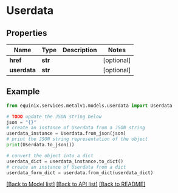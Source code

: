 # Userdata


## Properties

Name | Type | Description | Notes
------------ | ------------- | ------------- | -------------
**href** | **str** |  | [optional] 
**userdata** | **str** |  | [optional] 

## Example

```python
from equinix.services.metalv1.models.userdata import Userdata

# TODO update the JSON string below
json = "{}"
# create an instance of Userdata from a JSON string
userdata_instance = Userdata.from_json(json)
# print the JSON string representation of the object
print(Userdata.to_json())

# convert the object into a dict
userdata_dict = userdata_instance.to_dict()
# create an instance of Userdata from a dict
userdata_form_dict = userdata.from_dict(userdata_dict)
```
[[Back to Model list]](../README.md#documentation-for-models) [[Back to API list]](../README.md#documentation-for-api-endpoints) [[Back to README]](../README.md)


